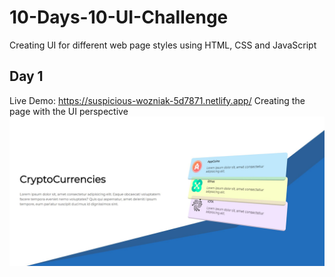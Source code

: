 # 10-Days-10-UI-Challenge
Creating UI for different web page styles using HTML, CSS and JavaScript

## Day 1 
Live Demo: https://suspicious-wozniak-5d7871.netlify.app/
Creating the page with the UI perspective
<img src="CSS-Perspective/1.JPG"/>
